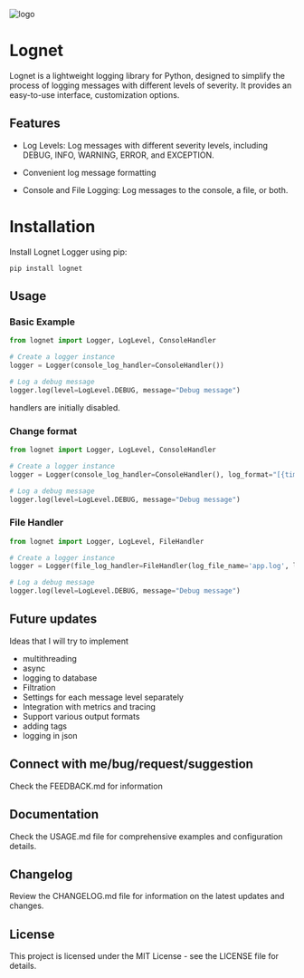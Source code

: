 ![logo](logo.png)
# Lognet
Lognet is a lightweight logging library for Python, designed to simplify the process of logging messages with different levels of severity. It provides an easy-to-use interface, customization options.

## Features
- Log Levels: Log messages with different severity levels, including DEBUG, INFO, WARNING, ERROR, and EXCEPTION.

- Convenient log message formatting

- Console and File Logging: Log messages to the console, a file, or both.

# Installation
Install Lognet Logger using pip:

```
pip install lognet
```

## Usage
### Basic Example
```python
from lognet import Logger, LogLevel, ConsoleHandler

# Create a logger instance
logger = Logger(console_log_handler=ConsoleHandler())

# Log a debug message
logger.log(level=LogLevel.DEBUG, message="Debug message")
```
handlers are initially disabled.

### Change format
```python
from lognet import Logger, LogLevel, ConsoleHandler

# Create a logger instance
logger = Logger(console_log_handler=ConsoleHandler(), log_format="[{time}] [{log_level}] {message} {file_info}")

# Log a debug message
logger.log(level=LogLevel.DEBUG, message="Debug message")
```

### File Handler
```python
from lognet import Logger, LogLevel, FileHandler

# Create a logger instance
logger = Logger(file_log_handler=FileHandler(log_file_name='app.log', log_mode='w', max_file_size=2048))

# Log a debug message
logger.log(level=LogLevel.DEBUG, message="Debug message")
```

## Future updates
Ideas that I will try to implement
- multithreading
- async
- logging to database
- Filtration
- Settings for each message level separately
- Integration with metrics and tracing
- Support various output formats
- adding tags
- logging in json

## Connect with me/bug/request/suggestion
Check the FEEDBACK.md for information

## Documentation
Check the USAGE.md file for comprehensive examples and configuration details.

## Changelog
Review the CHANGELOG.md file for information on the latest updates and changes.

## License
This project is licensed under the MIT License - see the LICENSE file for details.
